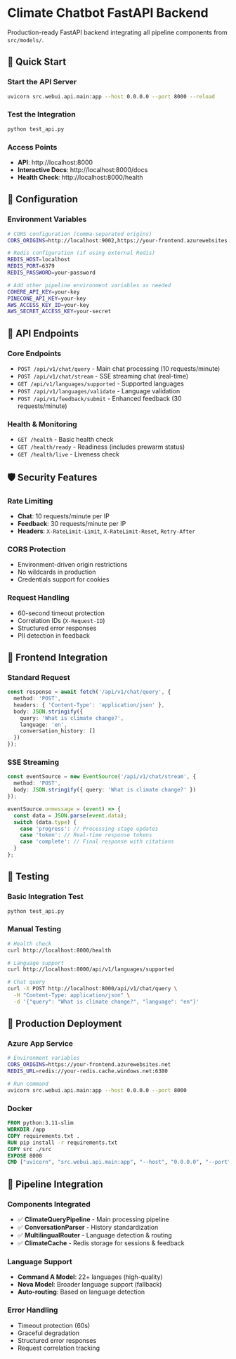 # Climate Chatbot FastAPI Backend

Production-ready FastAPI backend integrating all pipeline components from `src/models/`.

## 🚀 Quick Start

### Start the API Server
```bash
uvicorn src.webui.api.main:app --host 0.0.0.0 --port 8000 --reload
```

### Test the Integration
```bash
python test_api.py
```

### Access Points
- **API**: http://localhost:8000
- **Interactive Docs**: http://localhost:8000/docs
- **Health Check**: http://localhost:8000/health

## 🔧 Configuration

### Environment Variables
```bash
# CORS configuration (comma-separated origins)
CORS_ORIGINS=http://localhost:9002,https://your-frontend.azurewebsites.net

# Redis configuration (if using external Redis)
REDIS_HOST=localhost
REDIS_PORT=6379
REDIS_PASSWORD=your-password

# Add other pipeline environment variables as needed
COHERE_API_KEY=your-key
PINECONE_API_KEY=your-key
AWS_ACCESS_KEY_ID=your-key
AWS_SECRET_ACCESS_KEY=your-secret
```

## 📡 API Endpoints

### Core Endpoints
- `POST /api/v1/chat/query` - Main chat processing (10 requests/minute)
- `POST /api/v1/chat/stream` - SSE streaming chat (real-time)
- `GET /api/v1/languages/supported` - Supported languages
- `POST /api/v1/languages/validate` - Language validation
- `POST /api/v1/feedback/submit` - Enhanced feedback (30 requests/minute)

### Health & Monitoring
- `GET /health` - Basic health check
- `GET /health/ready` - Readiness (includes prewarm status)
- `GET /health/live` - Liveness check

## 🛡️ Security Features

### Rate Limiting
- **Chat**: 10 requests/minute per IP
- **Feedback**: 30 requests/minute per IP
- **Headers**: `X-RateLimit-Limit`, `X-RateLimit-Reset`, `Retry-After`

### CORS Protection
- Environment-driven origin restrictions
- No wildcards in production
- Credentials support for cookies

### Request Handling
- 60-second timeout protection
- Correlation IDs (`X-Request-ID`)
- Structured error responses
- PII detection in feedback

## 🔗 Frontend Integration

### Standard Request
```typescript
const response = await fetch('/api/v1/chat/query', {
  method: 'POST',
  headers: { 'Content-Type': 'application/json' },
  body: JSON.stringify({
    query: 'What is climate change?',
    language: 'en',
    conversation_history: []
  })
});
```

### SSE Streaming
```typescript
const eventSource = new EventSource('/api/v1/chat/stream', {
  method: 'POST',
  body: JSON.stringify({ query: 'What is climate change?' })
});

eventSource.onmessage = (event) => {
  const data = JSON.parse(event.data);
  switch (data.type) {
    case 'progress': // Processing stage updates
    case 'token': // Real-time response tokens
    case 'complete': // Final response with citations
  }
};
```

## 🧪 Testing

### Basic Integration Test
```bash
python test_api.py
```

### Manual Testing
```bash
# Health check
curl http://localhost:8000/health

# Language support
curl http://localhost:8000/api/v1/languages/supported

# Chat query
curl -X POST http://localhost:8000/api/v1/chat/query \
  -H "Content-Type: application/json" \
  -d '{"query": "What is climate change?", "language": "en"}'
```

## 🚀 Production Deployment

### Azure App Service
```bash
# Environment variables
CORS_ORIGINS=https://your-frontend.azurewebsites.net
REDIS_URL=redis://your-redis.cache.windows.net:6380

# Run command
uvicorn src.webui.api.main:app --host 0.0.0.0 --port 8000
```

### Docker
```dockerfile
FROM python:3.11-slim
WORKDIR /app
COPY requirements.txt .
RUN pip install -r requirements.txt
COPY src ./src
EXPOSE 8000
CMD ["uvicorn", "src.webui.api.main:app", "--host", "0.0.0.0", "--port", "8000"]
```

## 🔧 Pipeline Integration

### Components Integrated
- ✅ **ClimateQueryPipeline** - Main processing pipeline
- ✅ **ConversationParser** - History standardization  
- ✅ **MultilingualRouter** - Language detection & routing
- ✅ **ClimateCache** - Redis storage for sessions & feedback

### Language Support
- **Command A Model**: 22+ languages (high-quality)
- **Nova Model**: Broader language support (fallback)
- **Auto-routing**: Based on language detection

### Error Handling
- Timeout protection (60s)
- Graceful degradation
- Structured error responses
- Request correlation tracking